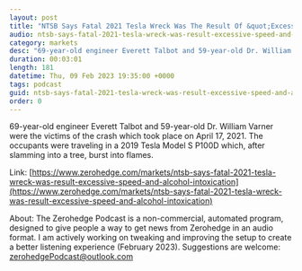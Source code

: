 ```yaml
---
layout: post
title: "NTSB Says Fatal 2021 Tesla Wreck Was The Result Of &quot;Excessive Speed&quot; And &quot;Alcohol Intoxication&quot;"
audio: ntsb-says-fatal-2021-tesla-wreck-was-result-excessive-speed-and-alcohol-intoxication-0
category: markets
desc: "69-year-old engineer Everett Talbot and 59-year-old Dr. William Varner were the victims of the crash which took place on April 17, 2021. The occupants were traveling in a 2019 Tesla Model S P100D which, after slamming into a tree, burst into flames. "
duration: 00:03:01
length: 181
datetime: Thu, 09 Feb 2023 19:35:00 +0000
tags: podcast
guid: ntsb-says-fatal-2021-tesla-wreck-was-result-excessive-speed-and-alcohol-intoxication-0
order: 0
---
```

69-year-old engineer Everett Talbot and 59-year-old Dr. William Varner were the victims of the crash which took place on April 17, 2021. The occupants were traveling in a 2019 Tesla Model S P100D which, after slamming into a tree, burst into flames. 

Link: [https://www.zerohedge.com/markets/ntsb-says-fatal-2021-tesla-wreck-was-result-excessive-speed-and-alcohol-intoxication](https://www.zerohedge.com/markets/ntsb-says-fatal-2021-tesla-wreck-was-result-excessive-speed-and-alcohol-intoxication)

About: The Zerohedge Podcast is a non-commercial, automated program, designed to give people a way to get news from Zerohedge in an audio format.  I am actively working on tweaking and improving the setup to create a better listening experience (February 2023).  Suggestions are welcome: [zerohedgePodcast@outlook.com](mailto:zerohedgePodcast@outlook.com)